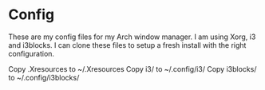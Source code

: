 # Config
These are my config files for my Arch window manager. I am using Xorg, i3 and i3blocks.
I can clone these files to setup a fresh install with the right configuration.

Copy .Xresources to ~/.Xresources
Copy i3/         to ~/.config/i3/
Copy i3blocks/   to ~/.config/i3blocks/
